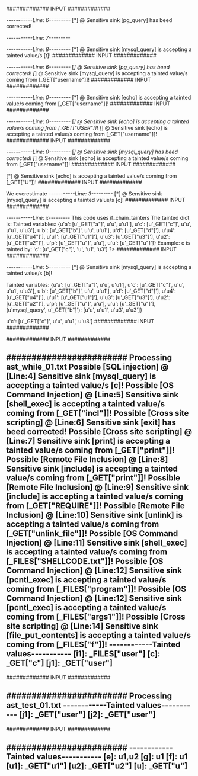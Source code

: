 ############# INPUT #############
<?php
$u = $_GET["u"];
$p = $_GET["p"];
$koneksi = pg_escape_string($_GET["koneksi"]);
$b = $b;
$b = pg_escape_string($u.$p.pg_escape_string($u.$p));
$tmp = mysql_escape_string($tmp);
$tmp = pg_query($b, $koneksi);
$t = ($tmp);
mysql_query($t);
?>
*-----------Line: 6---------*
[*] @ Sensitive sink [pg_query] has beed corrected!

*-----------Line: 7---------*

*-----------Line: 8---------*
[*] @ Sensitive sink [mysql_query] is accepting a tainted value/s [t]!
############# INPUT #############
<?php
$u = $_GET['username'];
$ul = $_GET['ul'];
$u = ($ul . $ul = $u);
$q = "SELECT pass FROM users WHERE user='".$u."'";
$koneksi = mysql_escape_string($_GET['koneksi']);
$t = pg_escape_string($q);
mysql_query(pg_query(($t)), ($koneksi));
?>
*-----------Line: 6---------*
[*] @ Sensitive sink [pg_query] has beed corrected!
[*] @ Sensitive sink [mysql_query] is accepting a tainted value/s coming from [_GET["username"]]!
############# INPUT #############
<?php
echo mysql_real_escape_string($_GET["username"]);
?>
*-----------Line: 0---------*
[*] @ Sensitive sink [echo] is accepting a tainted value/s coming from [_GET["username"]]!
############# INPUT #############
<?php
echo $_GET["username"].$_GET["USER"];
?>
*-----------Line: 0---------*
[*] @ Sensitive sink [echo] is accepting a tainted value/s coming from [_GET["USER"]]!
[*] @ Sensitive sink [echo] is accepting a tainted value/s coming from [_GET["username"]]!
############# INPUT #############
<?php
echo mysql_query(mysql_real_escape_string($_GET["username"]));
?>
*-----------Line: 0---------*
[*] @ Sensitive sink [mysql_query] has beed corrected!
[*] @ Sensitive sink [echo] is accepting a tainted value/s coming from [_GET["username"]]!
############# INPUT #############
<?php
echo $a.$_GET["U"];
?>
[*] @ Sensitive sink [echo] is accepting a tainted value/s coming from [_GET["U"]]!
############# INPUT #############
<?php
$i = $_FILES["user"];
$j = $_GET["user"];
while(True){
    $a = True;
    $b = "HELO";
    $c = $_GET["c"];
}
mysql_query($c);
?>
We overestimate
*-----------Line: 3---------*
[*] @ Sensitive sink [mysql_query] is accepting a tainted value/s [c]!
############# INPUT #############
<?php
$u = $_GET["u"];
$u1 = $_GET["u1"];
$u2 = $_GET["u2"];
$u3 = $_GET["u3"];
$u4 = $_GET["u4"];
if($u){
    $p = $u;
}else if ($u1){
    $a = $_GET['a'];
}else if (True){
    $b = $_GET['b'];
}else if ($u3){
    $c = $_GET['c'];
}else{
    $d = $_GET['d'];
}
?>
*-----------Line: x---------*
This code uses if_chain_tainters
The tainted dict is:
Tainted variables: {u'a': [u'_GET["a"]', u'u', u'u1'], u'c': [u'_GET["c"]', u'u', u'u1', u'u3'], u'b': [u'_GET["b"]', u'u', u'u1'], u'd': [u'_GET["d"]'], u'u4': [u'_GET["u4"]'], u'u1': [u'_GET["u1"]'], u'u3': [u'_GET["u3"]'], u'u2': [u'_GET["u2"]'], u'p': [u'_GET["u"]', u'u'], u'u': [u'_GET["u"]']}
Example: c is tainted by:
'c': [u'_GET["c"]', 'u', 'u1', 'u3']
?>
############# INPUT #############
<?php
$u = $_GET["u"];
$u1 = $_GET["u1"];
$u2 = $_GET["u2"];
$u3 = $_GET["u3"];
$u4 = $_GET["u4"];
if($u){
    $p = $u;
}else if ($u1){
    $a = $_GET['a'];
}else if (True){
    $b = $_GET['b'];
}else if ($u3){
    $c = $_GET['c'];
    mysql_query($b);
}else{
    $d = $_GET['d'];
}
?>
*-----------Line: 5---------*
[*] @ Sensitive sink [mysql_query] is accepting a tainted value/s [b]!

Tainted variables: {u'a': [u'_GET["a"]', u'u', u'u1'], u'c': [u'_GET["c"]', u'u', u'u1', u'u3'], u'b': [u'_GET["b"]', u'u', u'u1'], u'd': [u'_GET["d"]'], u'u4': [u'_GET["u4"]'], u'u1': [u'_GET["u1"]'], u'u3': [u'_GET["u3"]'], u'u2': [u'_GET["u2"]'], u'p': [u'_GET["u"]', u'u'], u'u': [u'_GET["u"]'], (u'mysql_query', u'_GET["b"]'): [u'u', u'u1', u'u3', u'u3']}

u'c': [u'_GET["c"]', u'u', u'u1', u'u3']
############# INPUT #############
<?php
$i1 = $_FILES["user"];
$j1 = $_GET["user"];
while(True){
    $a = True;
    $b = "HELO";
    $c = $_GET["c"];
}
mysql_query($c);
shell_exec($_GET["incl"]);
die($_GET["get"]);
print $_GET["print"];
include($_GET["print"]);
require($_GET["REQUIRE"]);
########################
Processing ast_while_01.txt
Possible [SQL injection] @ [Line:4] Sensitive sink [mysql_query] is accepting a tainted value/s [c]!
Possible [OS Command Injection] @ [Line:5] Sensitive sink [shell_exec] is accepting a tainted value/s coming from [_GET["incl"]]!
Possible [Cross site scripting] @ [Line:6] Sensitive sink [exit] is accepting a tainted value/s coming from [_GET["get"]]!
Possible [Cross site scripting] @ [Line:7] Sensitive sink [print] is accepting a tainted value/s coming from [_GET["print"]]!
Possible [Remote File Inclusion] @ [Line:8] Sensitive sink [include] is accepting a tainted value/s coming from [_GET["print"]]!
Possible [Remote File Inclusion] @ [Line:9] Sensitive sink [include] is accepting a tainted value/s coming from [_GET["REQUIRE"]]!
------------Tainted values-----------
[i1]: _FILES["user"]
[c]: _GET["c"]
[j1]: _GET["user"]
-------------------------------------
?>
############# INPUT #############
<?php
$i1 = $_FILES["user"];
$j1 = $_GET["user"];
while(True){
    $a = True;
    $b = "HELO";
    $c = $_GET["c"];
}
mysql_query($c);
shell_exec($_GET["incl"]);
die(htmlentities($_GET["get"]));
print $_GET["print"];
include($_GET["print"]);
require($_GET["REQUIRE"]);
unlink ($_GET['unlink_file']);
shell_exec($_FILES['SHELLCODE.txt']);
pcntl_exec($_FILES['program'], $_FILES['args1']);
exec("alex");
file_put_contents("astring".$_FILES["f"]);
?>
########################
Processing ast_while_01.txt
Possible [SQL injection] @ [Line:4] Sensitive sink [mysql_query] is accepting a tainted value/s [c]!
Possible [OS Command Injection] @ [Line:5] Sensitive sink [shell_exec] is accepting a tainted value/s coming from [_GET["incl"]]!
Possible [Cross site scripting] @ [Line:6] Sensitive sink [exit] has beed corrected!
Possible [Cross site scripting] @ [Line:7] Sensitive sink [print] is accepting a tainted value/s coming from [_GET["print"]]!
Possible [Remote File Inclusion] @ [Line:8] Sensitive sink [include] is accepting a tainted value/s coming from [_GET["print"]]!
Possible [Remote File Inclusion] @ [Line:9] Sensitive sink [include] is accepting a tainted value/s coming from [_GET["REQUIRE"]]!
Possible [Remote File Inclusion] @ [Line:10] Sensitive sink [unlink] is accepting a tainted value/s coming from [_GET["unlink_file"]]!
Possible [OS Command Injection] @ [Line:11] Sensitive sink [shell_exec] is accepting a tainted value/s coming from [_FILES["SHELLCODE.txt"]]!
Possible [OS Command Injection] @ [Line:12] Sensitive sink [pcntl_exec] is accepting a tainted value/s coming from [_FILES["program"]]!
Possible [OS Command Injection] @ [Line:12] Sensitive sink [pcntl_exec] is accepting a tainted value/s coming from [_FILES["args1"]]!
Possible [Cross site scripting] @ [Line:14] Sensitive sink [file_put_contents] is accepting a tainted value/s coming from [_FILES["f"]]!
------------Tainted values-----------
[i1]: _FILES["user"]
[c]: _GET["c"]
[j1]: _GET["user"]
-------------------------------------
############# INPUT #############
<?php
$j1 = $_GET["user"];
$j2 = $_GET["password"];
while($j2){
    $j2 = strdup($j1,1);    
}
?>
########################
Processing ast_test_01.txt
------------Tainted values-----------
[j1]: _GET["user"]
[j2]: _GET["user"]
-------------------------------------
############# INPUT #############
<?php
$u = $_GET["u"];
$u1 = $_GET["u1"];
$u2 = $_GET["u2"];
while($u1){
    if($variable){
        $f = "";
    }
    while($u2){
        $e= "";
    }
    if($variable1){
        $g = "";
    }
}
mysql_query($f);
?>
########################
------------Tainted values-----------
[e]: u1,u2
[g]: u1
[f]: u1
[u1]: _GET["u1"]
[u2]: _GET["u2"]
[u]: _GET["u"]
-------------------------------------
